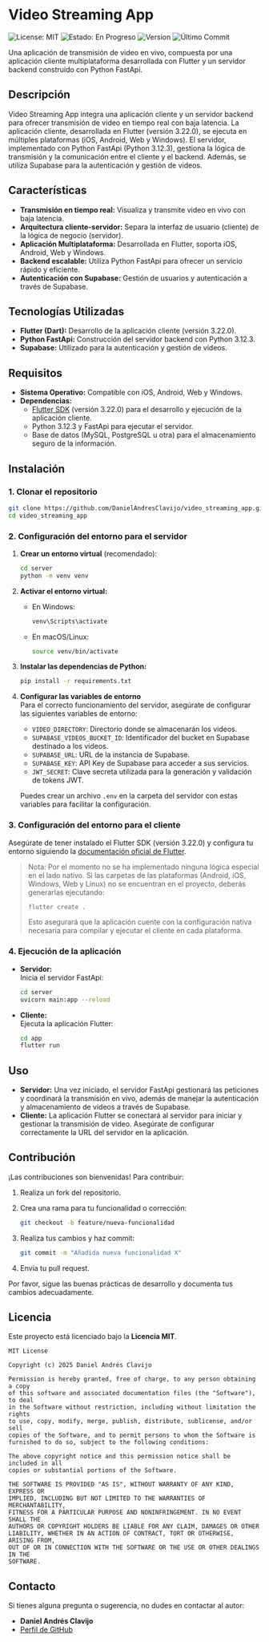 # Video Streaming App

![License: MIT](https://img.shields.io/badge/License-MIT-blue.svg)
![Estado: En Progreso](https://img.shields.io/badge/estado-En%20progreso-yellow.svg)
![Version](https://img.shields.io/badge/version-1.0.0-blue.svg)
![Último Commit](https://img.shields.io/github/last-commit/DanielAndresClavijo/video_streaming_app.svg)


Una aplicación de transmisión de video en vivo, compuesta por una aplicación cliente multiplataforma desarrollada con Flutter y un servidor backend construido con Python FastApi.

## Descripción

Video Streaming App integra una aplicación cliente y un servidor backend para ofrecer transmisión de video en tiempo real con baja latencia. La aplicación cliente, desarrollada en Flutter (versión 3.22.0), se ejecuta en múltiples plataformas (iOS, Android, Web y Windows). El servidor, implementado con Python FastApi (Python 3.12.3), gestiona la lógica de transmisión y la comunicación entre el cliente y el backend. Además, se utiliza Supabase para la autenticación y gestión de videos.

## Características

- **Transmisión en tiempo real:** Visualiza y transmite video en vivo con baja latencia.
- **Arquitectura cliente-servidor:** Separa la interfaz de usuario (cliente) de la lógica de negocio (servidor).
- **Aplicación Multiplataforma:** Desarrollada en Flutter, soporta iOS, Android, Web y Windows.
- **Backend escalable:** Utiliza Python FastApi para ofrecer un servicio rápido y eficiente.
- **Autenticación con Supabase:** Gestión de usuarios y autenticación a través de Supabase.

## Tecnologías Utilizadas

- **Flutter (Dart):** Desarrollo de la aplicación cliente (versión 3.22.0).
- **Python FastApi:** Construcción del servidor backend con Python 3.12.3.
- **Supabase:** Utilizado para la autenticación y gestión de videos.

## Requisitos

- **Sistema Operativo:** Compatible con iOS, Android, Web y Windows.
- **Dependencias:**
  - [Flutter SDK](https://flutter.dev/docs/get-started/install) (versión 3.22.0) para el desarrollo y ejecución de la aplicación cliente.
  - Python 3.12.3 y FastApi para ejecutar el servidor.
  - Base de datos (MySQL, PostgreSQL u otra) para el almacenamiento seguro de la información.

## Instalación

### 1. Clonar el repositorio

```bash
git clone https://github.com/DanielAndresClavijo/video_streaming_app.git
cd video_streaming_app
```

### 2. Configuración del entorno para el servidor

1. **Crear un entorno virtual** (recomendado):

   ```bash
   cd server
   python -m venv venv
   ```

2. **Activar el entorno virtual:**
   - En Windows:
     ```bash
     venv\Scripts\activate
     ```
   - En macOS/Linux:
     ```bash
     source venv/bin/activate
     ```

3. **Instalar las dependencias de Python:**

   ```bash
   pip install -r requirements.txt
   ```

4. **Configurar las variables de entorno**  
   Para el correcto funcionamiento del servidor, asegúrate de configurar las siguientes variables de entorno:

   - `VIDEO_DIRECTORY`: Directorio donde se almacenarán los videos.
   - `SUPABASE_VIDEOS_BUCKET_ID`: Identificador del bucket en Supabase destinado a los videos.
   - `SUPABASE_URL`: URL de la instancia de Supabase.
   - `SUPABASE_KEY`: API Key de Supabase para acceder a sus servicios.
   - `JWT_SECRET`: Clave secreta utilizada para la generación y validación de tokens JWT.

   Puedes crear un archivo `.env` en la carpeta del servidor con estas variables para facilitar la configuración.
### 3. Configuración del entorno para el cliente
Asegúrate de tener instalado el Flutter SDK (versión 3.22.0) y configura tu entorno siguiendo la [documentación oficial de Flutter](https://flutter.dev/docs/get-started/install).

> Nota:
> Por el momento no se ha implementado ninguna lógica especial en el lado nativo. Si las carpetas de las plataformas (Android, iOS, Windows, Web y Linux) no se encuentran en el proyecto, deberás generarlas ejecutando:
> 
> ```bash
> flutter create .
> ```
> Esto asegurará que la aplicación cuente con la configuración nativa necesaria para compilar y ejecutar el cliente en cada plataforma.

### 4. Ejecución de la aplicación

- **Servidor:**  
  Inicia el servidor FastApi:
  
  ```bash
  cd server
  uvicorn main:app --reload
  ```

- **Cliente:**  
  Ejecuta la aplicación Flutter:
  
  ```bash
  cd app
  flutter run
  ```

## Uso

- **Servidor:** Una vez iniciado, el servidor FastApi gestionará las peticiones y coordinará la transmisión en vivo, además de manejar la autenticación y almacenamiento de videos a través de Supabase.
- **Cliente:** La aplicación Flutter se conectará al servidor para iniciar y gestionar la transmisión de video. Asegúrate de configurar correctamente la URL del servidor en la aplicación.

## Contribución

¡Las contribuciones son bienvenidas! Para contribuir:

1. Realiza un fork del repositorio.
2. Crea una rama para tu funcionalidad o corrección:

   ```bash
   git checkout -b feature/nueva-funcionalidad
   ```

3. Realiza tus cambios y haz commit:

   ```bash
   git commit -m "Añadida nueva funcionalidad X"
   ```

4. Envía tu pull request.

Por favor, sigue las buenas prácticas de desarrollo y documenta tus cambios adecuadamente.

## Licencia

Este proyecto está licenciado bajo la **Licencia MIT**.

```
MIT License

Copyright (c) 2025 Daniel Andrés Clavijo

Permission is hereby granted, free of charge, to any person obtaining a copy
of this software and associated documentation files (the "Software"), to deal
in the Software without restriction, including without limitation the rights
to use, copy, modify, merge, publish, distribute, sublicense, and/or sell
copies of the Software, and to permit persons to whom the Software is
furnished to do so, subject to the following conditions:

The above copyright notice and this permission notice shall be included in all
copies or substantial portions of the Software.

THE SOFTWARE IS PROVIDED "AS IS", WITHOUT WARRANTY OF ANY KIND, EXPRESS OR
IMPLIED, INCLUDING BUT NOT LIMITED TO THE WARRANTIES OF MERCHANTABILITY,
FITNESS FOR A PARTICULAR PURPOSE AND NONINFRINGEMENT. IN NO EVENT SHALL THE
AUTHORS OR COPYRIGHT HOLDERS BE LIABLE FOR ANY CLAIM, DAMAGES OR OTHER
LIABILITY, WHETHER IN AN ACTION OF CONTRACT, TORT OR OTHERWISE, ARISING FROM,
OUT OF OR IN CONNECTION WITH THE SOFTWARE OR THE USE OR OTHER DEALINGS IN THE
SOFTWARE.
```

## Contacto

Si tienes alguna pregunta o sugerencia, no dudes en contactar al autor:

- **Daniel Andrés Clavijo**
- [Perfil de GitHub](https://github.com/DanielAndresClavijo)
